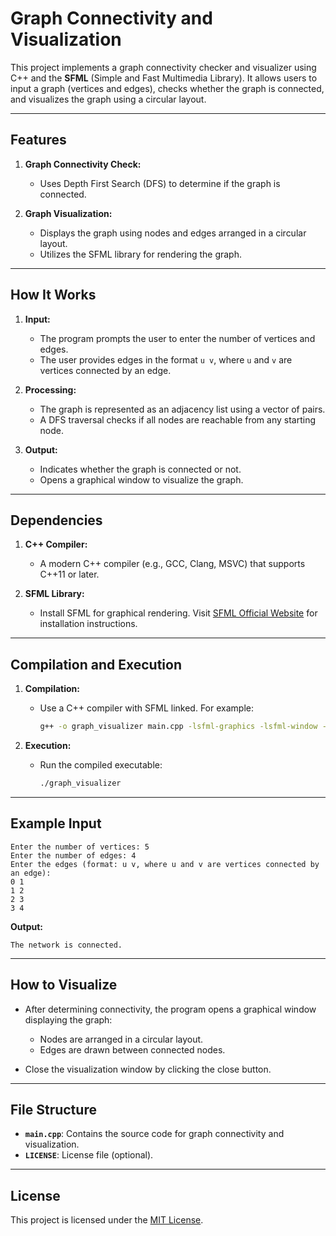 # Graph Connectivity and Visualization

This project implements a graph connectivity checker and visualizer using C++ and the **SFML** (Simple and Fast Multimedia Library). It allows users to input a graph (vertices and edges), checks whether the graph is connected, and visualizes the graph using a circular layout.

---

## Features

1. **Graph Connectivity Check:**
   - Uses Depth First Search (DFS) to determine if the graph is connected.

2. **Graph Visualization:**
   - Displays the graph using nodes and edges arranged in a circular layout.
   - Utilizes the SFML library for rendering the graph.

---

## How It Works

1. **Input:**
   - The program prompts the user to enter the number of vertices and edges.
   - The user provides edges in the format `u v`, where `u` and `v` are vertices connected by an edge.

2. **Processing:**
   - The graph is represented as an adjacency list using a vector of pairs.
   - A DFS traversal checks if all nodes are reachable from any starting node.

3. **Output:**
   - Indicates whether the graph is connected or not.
   - Opens a graphical window to visualize the graph.

---

## Dependencies

1. **C++ Compiler:**
   - A modern C++ compiler (e.g., GCC, Clang, MSVC) that supports C++11 or later.

2. **SFML Library:**
   - Install SFML for graphical rendering. Visit [SFML Official Website](https://www.sfml-dev.org/) for installation instructions.

---

## Compilation and Execution

1. **Compilation:**
   - Use a C++ compiler with SFML linked. For example:
     ```bash
     g++ -o graph_visualizer main.cpp -lsfml-graphics -lsfml-window -lsfml-system
     ```

2. **Execution:**
   - Run the compiled executable:
     ```bash
     ./graph_visualizer
     ```

---

## Example Input

```plaintext
Enter the number of vertices: 5
Enter the number of edges: 4
Enter the edges (format: u v, where u and v are vertices connected by an edge):
0 1
1 2
2 3
3 4
```

**Output:**
```plaintext
The network is connected.
```

---

## How to Visualize

- After determining connectivity, the program opens a graphical window displaying the graph:
  - Nodes are arranged in a circular layout.
  - Edges are drawn between connected nodes.

- Close the visualization window by clicking the close button.

---

## File Structure

- **`main.cpp`**: Contains the source code for graph connectivity and visualization.
- **`LICENSE`**: License file (optional).

---

## License

This project is licensed under the [MIT License](LICENSE).
